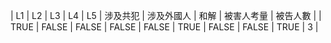 | L1 | L2 | L3 | L4 | L5 | 涉及共犯 | 涉及外國人 | 和解 | 被害人考量 | 被告人數 |
| TRUE | FALSE | FALSE | FALSE | FALSE | TRUE | FALSE | FALSE | TRUE | 3 |